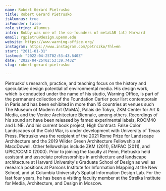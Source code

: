 ```yaml
---
name: Robert Gerard Pietrusko
title: Robert Gerard Pietrusko
isAlumnus: true
isFounder: false
role_string: Alumnus
intro: Bobby was one of the co-founders of metaLAB (at) Harvard
email: rgpietru@design.upenn.edu
website: https://www.warning-office.org/
instagram: https://www.instagram.com/petrszko/?hl=en
start: "2011-01-31"
lastmod: "2022-04-25T02:53:43.640Z"
date: "2022-04-25T02:53:39.743Z"
slug: robert-gerard-pietrusko

---
```

Pietrusko's research, practice, and teaching focus on the history and speculative design potential of environmental media. His design work, which is conducted under the name of his studio, Warning Office, is part of the permanent collection of the Foundation Cartier pour l’art contemporain in Paris and has been exhibited in more than 15 countries at venues such The Museum of Modern Art (MoMA), Palais de Tokyo, ZKM Center for Art & Media, and the Venice Architecture Biennale, among others. Recordings of his sound art have been released by famed experimental labels, ROOM40 and LINE. And his current book project, High Contrast: False Color Landscapes of the Cold War, is under development with University of Texas Press. Pietrusko was the recipient of the 2021 Rome Prize for Landscape Architecture and the 2019 Wilder Green Architecture Fellowship at MacdDowell. Other fellowships include ZKM (2011), EMPAC (2011), and UPIC/CCMIX (2000). Prior to joining the faculty at Penn, Pietrusko held assistant and associate professorships in architecture and landscape architecture at Harvard University's Graduate School of Design as well as research positions at Parsons Institute for Information Mapping at the New School, and at Columbia University’s Spatial Information Design Lab. For the last four years, he has been a visiting faculty member at the Strelka Institute for Media, Architecture, and Design in Moscow.